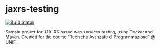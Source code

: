 # jaxrs-testing

[![Build Status](https://travis-ci.org/NekoStark/jaxrs-testing.svg?branch=master)](https://travis-ci.org/NekoStark/jaxrs-testing)

Sample project for JAX-RS based web services testing, using Docker and Maven. 
Created for the course "Tecniche Avanzate di Programmazione" @ UNIFI

